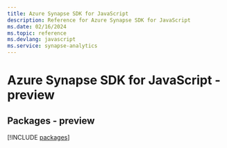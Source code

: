 ```yaml
---
title: Azure Synapse SDK for JavaScript
description: Reference for Azure Synapse SDK for JavaScript
ms.date: 02/16/2024
ms.topic: reference
ms.devlang: javascript
ms.service: synapse-analytics
---
```

# Azure Synapse SDK for JavaScript - preview
## Packages - preview
[!INCLUDE [packages](synapse-index.md)]